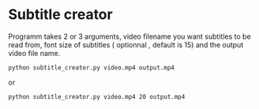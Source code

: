 # Subtitle creator

Programm takes 2 or 3 arguments, video filename you want subtitles to be read from, font size of subtitles ( optionnal , default is 15) and the output video file name.
```
python subtitle_creator.py video.mp4 output.mp4
```
or
```
python subtitle_creator.py video.mp4 20 output.mp4
```
